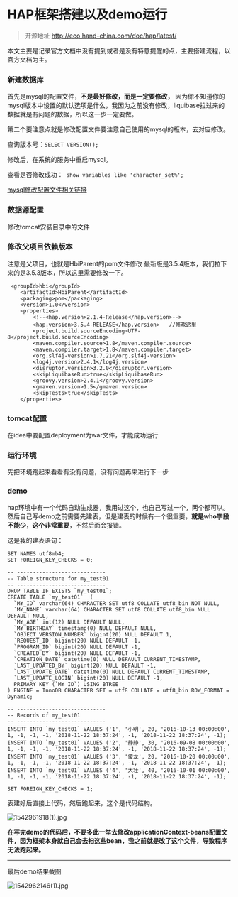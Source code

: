 # HAP框架搭建以及demo运行
> 开源地址 
> http://eco.hand-china.com/doc/hap/latest/

本文主要是记录官方文档中没有提到或者是没有特意提醒的点，主要搭建流程，以官方文档为主。

### 新建数据库
首先是mysql的配置文件，**不是最好修改，而是一定要修改，** 因为你不知道你的mysql版本中设置的默认选项是什么，我因为之前没有修改，liquibase拉过来的数据就是有问题的数据，所以这一步一定要做。

第二个要注意点就是修改配置文件要注意自己使用的mysql的版本，去对应修改。

查询版本号：`SELECT VERSION();`

修改后，在系统的服务中重启mysql。

查看是否修改成功：`
show variables like 'character_set%';`

[mysql修改配置文件相关链接](https://www.cnblogs.com/xiaoliying/p/7434971.html)

### 数据源配置
修改tomcat安装目录中的文件

### 修改父项目依赖版本
注意是父项目，也就是HbiParent的pom文件修改
最新版是3.5.4版本，我们拉下来的是3.5.3版本，所以这里需要修改一下。

```
 <groupId>hbi</groupId>
    <artifactId>HbiParent</artifactId>
    <packaging>pom</packaging>
    <version>1.0</version>
    <properties>
        <!--<hap.version>2.1.4-Release</hap.version>-->
        <hap.version>3.5.4-RELEASE</hap.version>   //修改这里
        <project.build.sourceEncoding>UTF-8</project.build.sourceEncoding>
        <maven.compiler.source>1.8</maven.compiler.source>
        <maven.compiler.target>1.8</maven.compiler.target>
        <org.slf4j-version>1.7.21</org.slf4j-version>
        <log4j.version>2.4.1</log4j.version>
        <disruptor.version>3.2.0</disruptor.version>
        <skipLiquibaseRun>true</skipLiquibaseRun>
        <groovy.version>2.4.1</groovy.version>
        <gmaven.version>1.5</gmaven.version>
        <skipTests>true</skipTests>
    </properties>
```

### tomcat配置
在idea中要配置deployment为war文件，才能成功运行

### 运行环境
先把环境跑起来看看有没有问题，没有问题再来进行下一步

### demo
hap环境中有一个代码自动生成器，我用过这个，也自己写过一个，两个都可以。
然后自己写demo之前需要先建表，但是建表的时候有一个很重要，**就是who字段不能少，这个非常重要**，不然后面会报错。

这是我的建表语句：
```
SET NAMES utf8mb4;
SET FOREIGN_KEY_CHECKS = 0;

-- ----------------------------
-- Table structure for my_test01
-- ----------------------------
DROP TABLE IF EXISTS `my_test01`;
CREATE TABLE `my_test01`  (
  `MY_ID` varchar(64) CHARACTER SET utf8 COLLATE utf8_bin NOT NULL,
  `MY_NAME` varchar(64) CHARACTER SET utf8 COLLATE utf8_bin NULL DEFAULT NULL,
  `MY_AGE` int(12) NULL DEFAULT NULL,
  `MY_BIRTHDAY` timestamp(0) NULL DEFAULT NULL,
  `OBJECT_VERSION_NUMBER` bigint(20) NULL DEFAULT 1,
  `REQUEST_ID` bigint(20) NULL DEFAULT -1,
  `PROGRAM_ID` bigint(20) NULL DEFAULT -1,
  `CREATED_BY` bigint(20) NULL DEFAULT -1,
  `CREATION_DATE` datetime(0) NULL DEFAULT CURRENT_TIMESTAMP,
  `LAST_UPDATED_BY` bigint(20) NULL DEFAULT -1,
  `LAST_UPDATE_DATE` datetime(0) NULL DEFAULT CURRENT_TIMESTAMP,
  `LAST_UPDATE_LOGIN` bigint(20) NULL DEFAULT -1,
  PRIMARY KEY (`MY_ID`) USING BTREE
) ENGINE = InnoDB CHARACTER SET = utf8 COLLATE = utf8_bin ROW_FORMAT = Dynamic;

-- ----------------------------
-- Records of my_test01
-- ----------------------------
INSERT INTO `my_test01` VALUES ('1', '小明', 20, '2016-10-13 00:00:00', 1, -1, -1, -1, '2018-11-22 18:37:24', -1, '2018-11-22 18:37:24', -1);
INSERT INTO `my_test01` VALUES ('2', '静静', 30, '2016-09-08 00:00:00', 1, -1, -1, -1, '2018-11-22 18:37:24', -1, '2018-11-22 18:37:24', -1);
INSERT INTO `my_test01` VALUES ('3', '傻龙', 20, '2016-10-20 00:00:00', 1, -1, -1, -1, '2018-11-22 18:37:24', -1, '2018-11-22 18:37:24', -1);
INSERT INTO `my_test01` VALUES ('4', '大壮', 40, '2016-10-01 00:00:00', 1, -1, -1, -1, '2018-11-22 18:37:24', -1, '2018-11-22 18:37:24', -1);

SET FOREIGN_KEY_CHECKS = 1;

```

表建好后直接上代码，然后跑起来，这个是代码结构。

![1542961918(1).jpg](https://i.loli.net/2018/11/23/5bf7bb1c3261e.jpg)

**在写完demo的代码后，不要多此一举去修改applicationContext-beans配置文件，因为框架本身就自己会去扫这些bean，我之前就是改了这个文件，导致程序无法跑起来。**

---

最后demo结果截图

![1542962146(1).jpg](https://i.loli.net/2018/11/23/5bf7bbf48da3c.jpg)